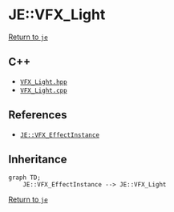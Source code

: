 # JE::VFX_Light

[Return to `je`](/docs/je.md)

## C++

- [`VFX_Light.hpp`](/src/je/VFX_Light.hpp)
- [`VFX_Light.cpp`](/src/je/VFX_Light.cpp)

## References

- [`JE::VFX_EffectInstance`](/docs/je/VFX_EffectInstance.md)

## Inheritance

```mermaid
graph TD;
    JE::VFX_EffectInstance --> JE::VFX_Light
```

[Return to `je`](/docs/je.md)